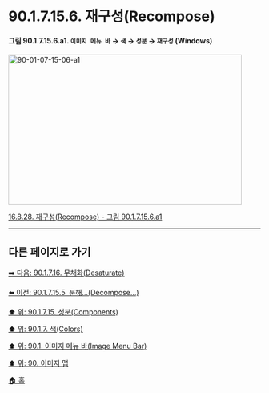 # 90.1.7.15.6. 재구성(Recompose)

<a id="90-01-07-15-06-a1"></a>

#### 그림 90.1.7.15.6.a1. `이미지 메뉴 바` → `색` → `성분` → `재구성` (Windows)
<img width="466" height="299" alt="90-01-07-15-06-a1" src="https://github.com/user-attachments/assets/b14d3bca-ab4c-42f5-bb1e-a1004d3622a8" />

[16.8.28. 재구성(Recompose) - 그림 90.1.7.15.6.a1](./16-08-28-recompose.md#90-01-07-15-06-a1)

***

## 다른 페이지로 가기

[➡️ 다음: 90.1.7.16. 무채화(Desaturate)](./90-01-07-16-00-desaturate.md)

[⬅️ 이전: 90.1.7.15.5. 분해…(Decompose…)](./90-01-07-15-05-decompose.md)

[⬆️ 위: 90.1.7.15. 성분(Components)](./90-01-07-15-00-components.md)

[⬆️ 위: 90.1.7. 색(Colors)](./90-01-07-00-colors.md)

[⬆️ 위: 90.1. 이미지 메뉴 바(Image Menu Bar)](./90-01-00-image-menu-bar.md)

[⬆️ 위: 90. 이미지 맵](./90-00-image-map.md)

[🏠 홈](./00-home.md)
